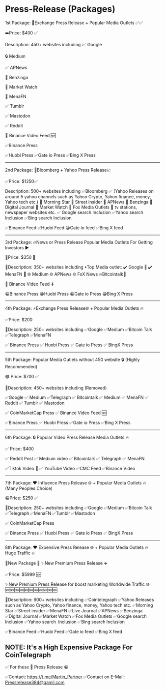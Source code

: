 # Press-Release (Packages)

1st Package: 💎Exchange Press Release + Popular Media Outlets ✅✅

➡️Price: $400 ✅

Description:
450+ websites including
📈 Google

🔒 Medium

✅ APNews 

🚀 Benzinga 

🚀 Market Watch

🚀 MenaFN 

✅ Tumblr

✅ Mastodon

✅ Reddit 


🚀 Binance Video Feed 🆕

✅Binance Press 

✅️Huobi Press
✅Gate io Press
✅️Bing X Press

--------------------------------------------------------------------------------------------------------------------------------------------------

2nd Package: 💎Bloomberg + Yahoo Press Release📈

✅Price: $1250✅

Description:
500+ websites including
✅Bloomberg
✅ (Yahoo Releases on around 5 yahoo channels such as Yahoo Crypto, Yahoo finance, money, Yahoo tech etc.)
🚀 Morning Star
🚀 Street insider
🚀 APNews 
🚀 Benzinga 
🚀 Digital Journal
🚀 Market Watch
🚀 Fox Media Outlets
🚀 tv stations, newspaper websites etc.
✅ Google search Inclusion 
✅Yahoo search  Inclusion
✅Bing search Inclusion


✅Binance Feed
✅Huobi Feed
😀Gate io feed 
✅Bing X feed


------------------------------------------------------------------------------------------------------------------------------------------------------------

3rd Package: 🔥News or Press Release Popular Media Outlets For Getting Investors ▶️

👑Price: $350 👀

📝Description:
350+ websites including
•Top Media outlet:
✔️ Google 🚀
✔️ MenaFN 🚀
🌐 Medium 
🌐 APNews 
🌐 FoX News
🔥Bitcointalk💎

🚀 Binance Video Feed ➕

😀Binance Press 
😀Huobi Press
😀Gate io Press
😀Bing X Press


------------------------------------------------------------------------------------------------------------------------------------------

4th Package: ⚡️Exchange Press Release🌐 + Popular Media Outlets 🔥

✅Price: $200

📝Description:
250+ websites including 
✅️Google
✅️Medium 
✅️Bitcoin Talk
✅️Telegraph 
✅️MenaFN 

✅ Binance Press 
✅ Huobi Press
✅ Gate io Press 
✅ BingX Press


------------------------------------------------------------------------------------------------------------------------------------------------

5th Package: Popular Media Outlets without 450 website 🔒 (Highly Recommended)

🟣 Price: $700 ✅️ 

📝Description:
450+ websites including (Removed)

✅Google
✅ Medium 
✅Telegraph 
✅ Bitcointalk
✅ Medium 
✅ MenaFN 
✅ Reddit 
✅ Tumblr
✅ Mastodon 

✅ CoinMarketCap Press 
✅ Binance Video Feed 🆕

✅Binance Press 
✅ Huobi Press
✅Gate io Press
✅Bing X Press


-----------------------------------------------------------------------------------------------------------------------------------

6th Package: 🔒 Popular Video Press Release Media Outlets 🔥

✅ Price: $400

✅ Reddit Post
✅ Medium video
✅ Bitcointalk
✅ Telegraph 
✅ MenaFN

✅Tiktok Video 🚩
✅ YouTube Video
✅CMC Feed
✅Binance Video

----------------------------------------------------------------------------------------------------------------------------------------------------------------

7th Package: ❤ Influence Press Release 🌐 + Popular Media Outlets 🔥 (Many Peoples Choice)

😀Price: $250 ✅

📝Description:
250+ websites including 
✅Google
✅Medium 
✅Bitcoin Talk
✅Telegraph 
✅MenaFN 
✅️Tumblr 
✅️Mastodon

✅️ CoinMarketCap Press 

✅ Binance Press 
✅ Huobi Press
✅ Gate io Press 
✅ BingX Press


-----------------------------------------------------------------------------------------------------------------------------------------------------


8th Package: ❤ Expensive Press Release 🌐 + Popular Media Outlets 🔥 Huge Traffic 🔥

👑New Package 🤩 ✨New Premium Press Release ✈️

✅Price: $5999   🆕

✨New Premium Press Release for boost marketing Worldwide Traffic 🌐
🆕🆕🆕🆕🆕🆕🆕🆕🆕🆕🆕

🦁Description: 
600+ websites including
✅Cointelegraph 
✅Yahoo Releases 
such as Yahoo Crypto, Yahoo finance, money, Yahoo tech etc.
✅Morning Star
✅Street insider
✅MenaFN
✅Live Journal
✅APNews 
✅Benzinga 
✅Digital Journal
✅Market Watch
✅Fox Media Outlets
✅Google search Inclusion 
✅Yahoo search  Inclusion
✅Bing search Inclusion

✅Binance Feed
✅Huobi Feed
✅Gate io feed 
✅Bing X feed

NOTE: It's a High Expensive Package For CoinTelegraph 
---------------------------------------------------------------------------------------------------------------------------------------------------


✅ For these 💎 Press Release 😀

✅️Contact: https://t.me/Martin_Partner               ✅️Contact on E-Mail: Pressrelease384@gamil.com
